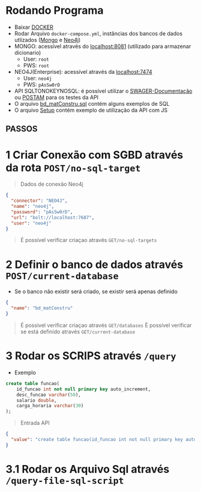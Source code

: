 # Rodando Programa

- Baixar [DOCKER](https://www.docker.com/)
- Rodar Arquivo ```docker-compose.yml```, instâncias dos bancos de dados utlizados ([Mongo](https://www.mongodb.com/) e [Neo4j](https://neo4j.com/))
- MONGO: acessível através do [localhost:8081](http://localhost:8081) (utilizado para armazenar dicionario)
  - User: ``root``
  - PWS: ``root``
- NEO4J(Enterprise): acessível através da [localhost:7474](http://localhost:7474)
    - User: ``neo4j``
    - PWS: ``pAsSw0rD``
- API SQLTONOKEYNOSQL: é possível utilizar o [SWAGER-Documentação](http://localhost:8080/swagger) ou [POSTAM](https://www.postman.com/) para os testes da API
- O arquivo [bd_matConstru.sql](.\Scripts\bd_matConstru.sql) contém alguns exemplos de SQL 
- O arquivo [Setup](.\Scripts\setup.js) contém exemplo de utilização da API com JS

## PASSOS

# 1 Criar Conexão com SGBD através da rota ```POST/no-sql-target```
> Dados de conexão Neo4j
```JSON
{
  "connector": "NEO4J",
  "name": "neo4j",
  "password": "pAsSw0rD",
  "url": "bolt://localhost:7687",
  "user": "neo4j"
}
```
> É possivel verificar criaçao através ```GET/no-sql-targets```

# 2 Definir o banco de dados através ```POST/current-database```
- Se o banco não existir será criado, se existir será apenas definido
```JSON
{
  "name": "bd_matConstru"
}
```
> É possivel verificar criaçao através ```GET/databases```
> È possível verificar se está definido através ```GET/current-database```

# 3 Rodar os SCRIPS através ```/query```
* Exemplo
```SQL
create table funcao(
    id_funcao int not null primary key auto_increment,
    desc_funcao varchar(50),
    salario double,
    carga_horaria varchar(30)
);
```
> Entrada API
```JSON
{
  "value": "create table funcao(id_funcao int not null primary key auto_increment,desc_funcao varchar(50),salario double,carga_horaria varchar(30));"
}
```
# 3.1 Rodar os Arquivo Sql através ```/query-file-sql-script```





















